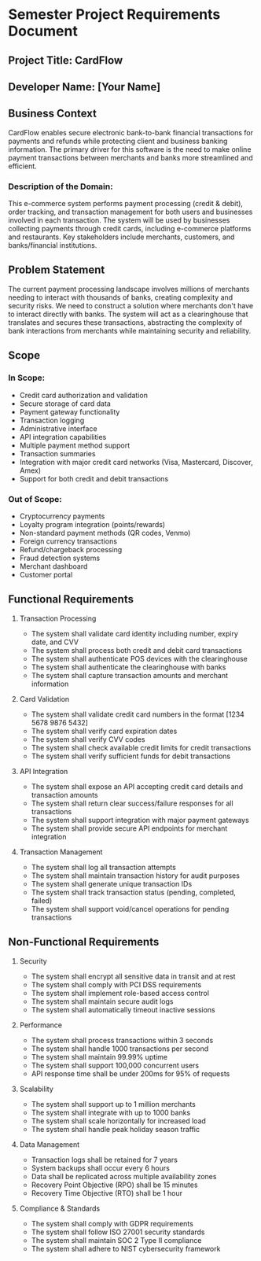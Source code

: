 # Semester Project Requirements Document

## Project Title: CardFlow
## Developer Name: [Your Name]

## Business Context

CardFlow enables secure electronic bank-to-bank financial transactions for payments and refunds while protecting client and business banking information. The primary driver for this software is the need to make online payment transactions between merchants and banks more streamlined and efficient.

### Description of the Domain:
This e-commerce system performs payment processing (credit & debit), order tracking, and transaction management for both users and businesses involved in each transaction. The system will be used by businesses collecting payments through credit cards, including e-commerce platforms and restaurants. Key stakeholders include merchants, customers, and banks/financial institutions.

## Problem Statement

The current payment processing landscape involves millions of merchants needing to interact with thousands of banks, creating complexity and security risks. We need to construct a solution where merchants don't have to interact directly with banks. The system will act as a clearinghouse that translates and secures these transactions, abstracting the complexity of bank interactions from merchants while maintaining security and reliability.

## Scope

### In Scope:
- Credit card authorization and validation
- Secure storage of card data
- Payment gateway functionality
- Transaction logging
- Administrative interface
- API integration capabilities
- Multiple payment method support
- Transaction summaries
- Integration with major credit card networks (Visa, Mastercard, Discover, Amex)
- Support for both credit and debit transactions

### Out of Scope:
- Cryptocurrency payments
- Loyalty program integration (points/rewards)
- Non-standard payment methods (QR codes, Venmo)
- Foreign currency transactions
- Refund/chargeback processing
- Fraud detection systems
- Merchant dashboard
- Customer portal

## Functional Requirements

1. Transaction Processing
   - The system shall validate card identity including number, expiry date, and CVV
   - The system shall process both credit and debit card transactions
   - The system shall authenticate POS devices with the clearinghouse
   - The system shall authenticate the clearinghouse with banks
   - The system shall capture transaction amounts and merchant information

2. Card Validation
   - The system shall validate credit card numbers in the format [1234 5678 9876 5432]
   - The system shall verify card expiration dates
   - The system shall verify CVV codes
   - The system shall check available credit limits for credit transactions
   - The system shall verify sufficient funds for debit transactions

3. API Integration
   - The system shall expose an API accepting credit card details and transaction amounts
   - The system shall return clear success/failure responses for all transactions
   - The system shall support integration with major payment gateways
   - The system shall provide secure API endpoints for merchant integration

4. Transaction Management
   - The system shall log all transaction attempts
   - The system shall maintain transaction history for audit purposes
   - The system shall generate unique transaction IDs
   - The system shall track transaction status (pending, completed, failed)
   - The system shall support void/cancel operations for pending transactions

## Non-Functional Requirements

1. Security
   - The system shall encrypt all sensitive data in transit and at rest
   - The system shall comply with PCI DSS requirements
   - The system shall implement role-based access control
   - The system shall maintain secure audit logs
   - The system shall automatically timeout inactive sessions

2. Performance
   - The system shall process transactions within 3 seconds
   - The system shall handle 1000 transactions per second
   - The system shall maintain 99.99% uptime
   - The system shall support 100,000 concurrent users
   - API response time shall be under 200ms for 95% of requests

3. Scalability
   - The system shall support up to 1 million merchants
   - The system shall integrate with up to 1000 banks
   - The system shall scale horizontally for increased load
   - The system shall handle peak holiday season traffic

4. Data Management
   - Transaction logs shall be retained for 7 years
   - System backups shall occur every 6 hours
   - Data shall be replicated across multiple availability zones
   - Recovery Point Objective (RPO) shall be 15 minutes
   - Recovery Time Objective (RTO) shall be 1 hour

5. Compliance & Standards
   - The system shall comply with GDPR requirements
   - The system shall follow ISO 27001 security standards
   - The system shall maintain SOC 2 Type II compliance
   - The system shall adhere to NIST cybersecurity framework
